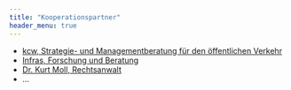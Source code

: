 ```yaml
---
title: "Kooperationspartner"
header_menu: true
---
```


* [kcw, Strategie- und Managementberatung für den öffentlichen Verkehr](https://www.kcw-online.de)
* [Infras, Forschung und Beratung](https://www.infras.ch)
* [Dr. Kurt Moll, Rechtsanwalt](https://www.kurtmoll.ch)
* ...
